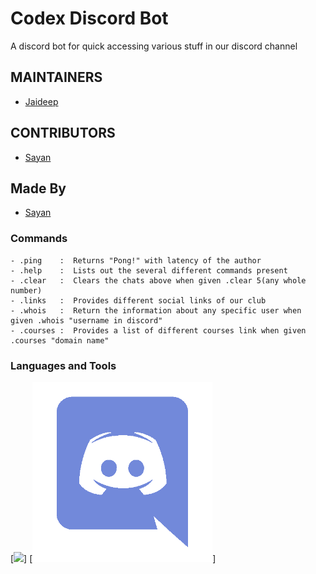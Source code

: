 # Codex Discord Bot

   A discord bot for quick accessing various stuff in our discord channel

## MAINTAINERS
   - [Jaideep](https://github.com/Jaideep-C)

## CONTRIBUTORS
   - [Sayan](https://github.com/sayand0122)

## Made By
   - [Sayan](https://github.com/sayand0122)

### Commands
    - .ping    :  Returns "Pong!" with latency of the author
    - .help    :  Lists out the several different commands present
    - .clear   :  Clears the chats above when given .clear 5(any whole number)
    - .links   :  Provides different social links of our club
    - .whois   :  Return the information about any specific user when given .whois "username in discord"
    - .courses :  Provides a list of different courses link when given .courses "domain name"

### Languages and Tools

[<img src="https://img.shields.io/badge/python%20-%2314354C.svg?&style=for-the-badge&logo=python&logoColor=white"/>]
[<img src="https://raw.githubusercontent.com/github/explore/80688e429a7d4ef2fca1e82350fe8e3517d3494d/topics/discord/discord.png"/>]
